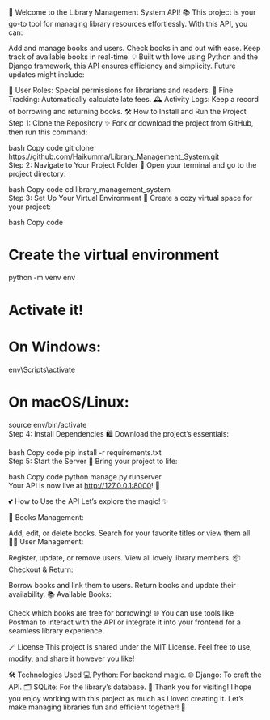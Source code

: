 🌸 Welcome to the Library Management System API!
📚 This project is your go-to tool for managing library resources effortlessly. With this API, you can:

Add and manage books and users.
Check books in and out with ease.
Keep track of available books in real-time.
💡 Built with love using Python and the Django framework, this API ensures efficiency and simplicity. Future updates might include:

🌟 User Roles: Special permissions for librarians and readers.
💸 Fine Tracking: Automatically calculate late fees.
🕰️ Activity Logs: Keep a record of borrowing and returning books.
🛠️ How to Install and Run the Project
Step 1: Clone the Repository
✨ Fork or download the project from GitHub, then run this command:

bash
Copy code
git clone <https://github.com/Haikumma/Library_Management_System.git>  
Step 2: Navigate to Your Project Folder
📂 Open your terminal and go to the project directory:

bash
Copy code
cd library_management_system  
Step 3: Set Up Your Virtual Environment
🌿 Create a cozy virtual space for your project:

bash
Copy code
# Create the virtual environment  
python -m venv env  

# Activate it!  
# On Windows:  
env\Scripts\activate  
# On macOS/Linux:  
source env/bin/activate  
Step 4: Install Dependencies
🛍️ Download the project’s essentials:

bash
Copy code
pip install -r requirements.txt  
Step 5: Start the Server
🚀 Bring your project to life:

bash
Copy code
python manage.py runserver  
Your API is now live at http://127.0.0.1:8000! 🎉

💕 How to Use the API
Let’s explore the magic! ✨

📖 Books Management:

Add, edit, or delete books.
Search for your favorite titles or view them all.
👩‍💻 User Management:

Register, update, or remove users.
View all lovely library members.
📦 Checkout & Return:

Borrow books and link them to users.
Return books and update their availability.
📚 Available Books:

Check which books are free for borrowing!
🌐 You can use tools like Postman to interact with the API or integrate it into your frontend for a seamless library experience.

🪄 License
This project is shared under the MIT License. Feel free to use, modify, and share it however you like!

🛠️ Technologies Used
💻 Python: For backend magic.
🌐 Django: To craft the API.
🗂️ SQLite: For the library’s database.
🌟 Thank you for visiting! I hope you enjoy working with this project as much as I loved creating it. Let’s make managing libraries fun and efficient together! 💖

